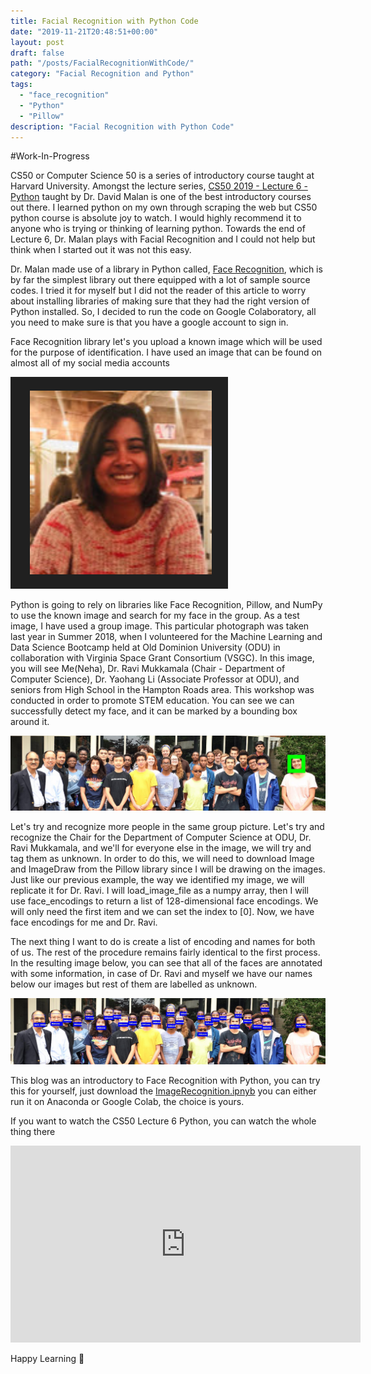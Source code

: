 ```yaml
---
title: Facial Recognition with Python Code
date: "2019-11-21T20:48:51+00:00"
layout: post
draft: false
path: "/posts/FacialRecognitionWithCode/"
category: "Facial Recognition and Python"
tags:
  - "face_recognition"
  - "Python"
  - "Pillow"
description: "Facial Recognition with Python Code"
---
```


#Work-In-Progress

CS50 or Computer Science 50 is a series of introductory course taught at Harvard University. Amongst the lecture series,  [CS50 2019 - Lecture 6 - Python](https://www.youtube.com/watch?v=fL308_-Kbt0) taught by Dr. David Malan is one of the best introductory courses out there. I learned python on my own through scraping the web but CS50 python course is absolute joy to watch. I would highly recommend it to anyone who is trying or thinking of learning python. Towards the end of Lecture 6, Dr. Malan plays with Facial Recognition and I could not help but think when I started out it was not this easy.

Dr. Malan made use of a library in Python called, [Face Recognition](https://pypi.org/project/face_recognition/), which is by far the simplest library out there equipped with a lot
of sample source codes. I tried it for myself but I did not the reader of this article to worry about installing libraries of making sure that they had the right version of Python installed.
So, I decided to run the code on Google Colaboratory, all you need to make sure is that you have a google account to sign in.

Face Recognition library let's you upload a known image which will be used for the purpose of identification. I have used an image that can be found on almost all of my social media accounts

![Profile Picture](./nehaprofile.PNG)

Python is going to rely on libraries like Face Recognition, Pillow, and NumPy to use the known image and search for my face in the group. As a test image, I have used a group image. This particular photograph was taken last year in Summer 2018, when I volunteered for the Machine Learning and Data Science Bootcamp held at Old Dominion University (ODU) in collaboration with Virginia Space Grant Consortium (VSGC). In this image, you will see Me(Neha), Dr. Ravi Mukkamala (Chair - Department of Computer Science), Dr. Yaohang Li (Associate Professor at ODU), and seniors from High School in the Hampton Roads area. This workshop was conducted in order to promote STEM education. You can see we can successfully detect my face, and it can be marked by a bounding box around it.

![Group Picture](./result_neha.PNG)

Let's try and recognize more people in the same group picture. Let's try and recognize the Chair for the Department of Computer Science at ODU, Dr. Ravi Mukkamala, and we'll for everyone else in the image, we will try and tag them as unknown. In order to do this, we will need to download Image and ImageDraw from the Pillow library since I will be drawing on the images. Just like our previous example, the way we identified my image, we will replicate it for Dr. Ravi. I will load_image_file as a numpy array, then I will use face_encodings to return a list of 128-dimensional face encodings.
We will only need the first item and we can set the index to [0]. Now, we have face encodings for me and Dr. Ravi.

The next thing I want to do is create a list of encoding and names for both of us. The rest of the procedure remains fairly identical to the first process. In the resulting image below, you can see that all of the faces are annotated with some information, in case of Dr. Ravi and myself we have our names below our images but rest of them are labelled as unknown.

![Group Picture](./final.PNG)

This blog was an introductory to Face Recognition with Python, you can try this for yourself, just download the [ImageRecognition.ipnyb](https://github.com/niphadkarneha/FaceRecognition/blob/master/ImageRecognition.ipynb) you can either run it on Anaconda or Google Colab, the choice is yours.

If you want to watch the CS50 Lecture 6 Python, you can watch the whole thing there

<iframe width="560" height="315" src="https://www.youtube.com/embed/fL308_-Kbt0" frameborder="0" allow="accelerometer; autoplay; encrypted-media; gyroscope; picture-in-picture" allowfullscreen></iframe>


Happy Learning 📜
